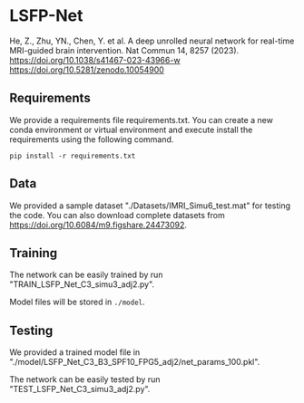 # LSFP-Net

He, Z., Zhu, YN., Chen, Y. et al. A deep unrolled neural network for real-time MRI-guided brain intervention. Nat Commun 14, 8257 (2023). https://doi.org/10.1038/s41467-023-43966-w
https://doi.org/10.5281/zenodo.10054900

## Requirements

We provide a requirements file requirements.txt. You can create a new conda environment or virtual environment and execute install the requirements using the following command.

```
pip install -r requirements.txt
```

## Data
We provided a sample dataset "./Datasets/IMRI_Simu6_test.mat" for testing the code. 
You can also download complete datasets from https://doi.org/10.6084/m9.figshare.24473092.


## Training
The network can be easily trained by run "TRAIN_LSFP_Net_C3_simu3_adj2.py".

Model files will be stored in `./model`.


## Testing
We provided a trained model file in "./model/LSFP_Net_C3_B3_SPF10_FPG5_adj2/net_params_100.pkl". 

The network can be easily tested by run "TEST_LSFP_Net_C3_simu3_adj2.py".
